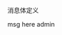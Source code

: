 消息体定义

<message to="wangxin@win7-1803071731/pc" from="admin@win7-1803071731/WIN7-1803071731" id="aac8a" type="chat">
  <body>msg here</body>
  <request xmlns="urn:xmpp:receipts"/>
  <nick xmlns="http://jabber.org/protocol/nick">admin</nick>
</message>
